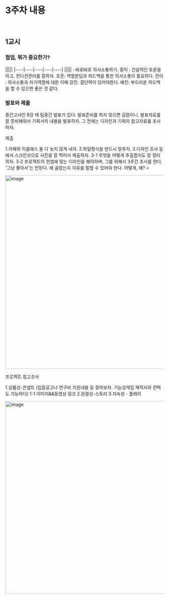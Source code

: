 <h1>3주차 내용</h1>
<br>
<h2>1교시</h2>
<h3>협업, 뭐가 중요한가?</h3>
|||||
|----|----|----|----|----|
|||||
: 바로바로 의사소통하기. 
종익 : 건설적인 토론을 하고, 컨디션관리를 잘하자.
호준: 역할분담과 피드백을 통한 의사소통이 중요하다.
진이 : 의사소통과 자기역할에 대한 이해
강진: 결단력이 있어야한다. 
예진: 부드러운 피드백을 할 수 있으면 좋은 것 같다.

<h3>발표와 제출</h3>
<p>중간고사인 8강 때 팀중간 발표가 있다. 발표준비를 하지 않으면 감점이니, 발표자료를 잘 준비해와서 기획서의 내용을 발표하자.
그 전에는 디자인과 기획의 참고자료를 조사하자.</p>

제출
<p>1.카페와 이클래스 둘 다 늦지 않게 내자.
2.파일형식을 반드시 맞추자. 
3.디자인 조사 등에서 스크린샷으로 사진을 잘 찍어서 제출하자. 
3-1 무엇을 어떻게 추출할지도 잘 정리하자.
3-2 프로젝트의 컨셉에 맞는 디자인을 해야하며, 그를 위해서 3주간 조사를 한다. '그냥 좋아서'는 안된다. 왜 골랐는지 이유를 말할 수 있어야 한다. 
어떻게, 왜?
<</p>
<img width="613" alt="image" src="https://github.com/Ogamdo/You-must-survive-office-worker-/assets/91306764/db4509ac-9eab-4731-a772-289f4a763d73">



프로젝트 참고조사 
<p>1.상품성-콘셉트 (입찰공고나 연구비 지원내용 등 찾아보자. 기능성게임 제작사와 컨택도 가능하다) 
1-1 이미지&&동영상 링크 
2.완결성-스토리
3.지속성 - 플레이 </p>

<img width="610" alt="image" src="https://github.com/Ogamdo/You-must-survive-office-worker-/assets/91306764/ef0d4739-bb79-4af7-8e8b-f3184d64886c" >


